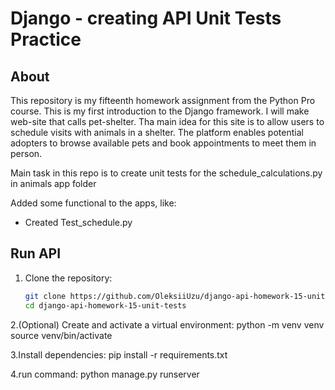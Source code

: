 # Django - creating API Unit Tests Practice

## About
This repository is my fifteenth homework assignment from the Python Pro course. This is my first introduction to the Django framework.
I will make web-site that calls pet-shelter. Tha main idea for this site is to allow users to schedule visits with animals in a shelter. 
The platform enables potential adopters to browse available pets and book appointments to meet them in person.

Main task in this repo is to create unit tests for the schedule_calculations.py in animals app folder

Added some functional to the apps, like:
- Created Test_schedule.py

## Run API
1. Clone the repository:  
   ```bash
   git clone https://github.com/OleksiiUzu/django-api-homework-15-unit-tests.git
   cd django-api-homework-15-unit-tests
2.(Optional) Create and activate a virtual environment:
  python -m venv venv
  source venv/bin/activate

3.Install dependencies:
  pip install -r requirements.txt

4.run command:
    python manage.py runserver
